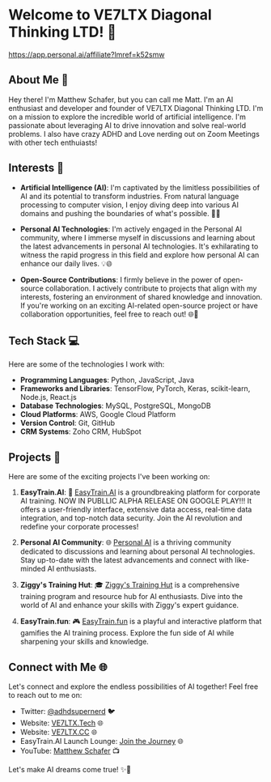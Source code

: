 # Welcome to VE7LTX Diagonal Thinking LTD! 👋
https://app.personal.ai/affiliate?lmref=k52smw
## About Me 🚀
Hey there! I'm Matthew Schafer, but you can call me Matt. I'm an AI enthusiast and developer and founder of VE7LTX Diagonal Thinking LTD. I'm on a mission to explore the incredible world of artificial intelligence. I'm passionate about leveraging AI to drive innovation and solve real-world problems. I also have crazy ADHD and Love nerding out on Zoom Meetings with other tech enthuiasts!

## Interests 🌟
- **Artificial Intelligence (AI)**: I'm captivated by the limitless possibilities of AI and its potential to transform industries. From natural language processing to computer vision, I enjoy diving deep into various AI domains and pushing the boundaries of what's possible. 🧠🤖

- **Personal AI Technologies**: I'm actively engaged in the Personal AI community, where I immerse myself in discussions and learning about the latest advancements in personal AI technologies. It's exhilarating to witness the rapid progress in this field and explore how personal AI can enhance our daily lives. 💡🌐

- **Open-Source Contributions**: I firmly believe in the power of open-source collaboration. I actively contribute to projects that align with my interests, fostering an environment of shared knowledge and innovation. If you're working on an exciting AI-related open-source project or have collaboration opportunities, feel free to reach out! 🌐🤝

## Tech Stack 💻
Here are some of the technologies I work with:

- **Programming Languages**: Python, JavaScript, Java
- **Frameworks and Libraries**: TensorFlow, PyTorch, Keras, scikit-learn, Node.js, React.js
- **Database Technologies**: MySQL, PostgreSQL, MongoDB
- **Cloud Platforms**: AWS, Google Cloud Platform
- **Version Control**: Git, GitHub
- **CRM Systems**: Zoho CRM, HubSpot

## Projects 🚀
Here are some of the exciting projects I've been working on:

1. **EasyTrain.AI**: 🚂 [EasyTrain.AI](https://easytrain.ai/) is a groundbreaking platform for corporate AI training. NOW IN PUBLLIC ALPHA RELEASE ON GOOGLE PLAY!!! It offers a user-friendly interface, extensive data access, real-time data integration, and top-notch data security. Join the AI revolution and redefine your corporate processes!

2. **Personal AI Community**: 🌐 [Personal AI](https://community.personal.ai) is a thriving community dedicated to discussions and learning about personal AI technologies. Stay up-to-date with the latest advancements and connect with like-minded AI enthusiasts.

3. **Ziggy's Training Hut**: 🎓 [Ziggy's Training Hut](https://ziggy-training.personal.ai) is a comprehensive training program and resource hub for AI enthusiasts. Dive into the world of AI and enhance your skills with Ziggy's expert guidance.

4. **EasyTrain.fun**: 🎮 [EasyTrain.fun](https://easytrain.fun) is a playful and interactive platform that gamifies the AI training process. Explore the fun side of AI while sharpening your skills and knowledge.

## Connect with Me 🌐
Let's connect and explore the endless possibilities of AI together! Feel free to reach out to me on:

- Twitter: [@adhdsupernerd](https://twitter.com/adhdsupernerd) 🐦
- Website: [VE7LTX.Tech](https://ve7ltx.tech) 🌐
- Website: [VE7LTX.CC](https://ve7ltx.cc) 🌐
- EasyTrain.AI Launch Lounge: [Join the Journey](https://ms-easytrainerlaunchlounge.personal.ai/) 🌐
- YouTube: [Matthew Schafer](https://www.youtube.com/@MatthewSchafer) 📺

Let's make AI dreams come true! ✨🚀
